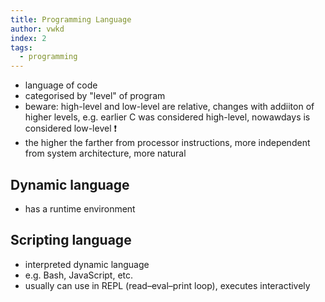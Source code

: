 ```yaml
---
title: Programming Language
author: vwkd
index: 2
tags:
  - programming
---
```


- language of code
- categorised by "level" of program
- beware: high-level and low-level are relative, changes with addiiton of higher levels, e.g. earlier C was considered high-level, nowawdays is considered low-level ❗️
- the higher the farther from processor instructions, more independent from system architecture, more natural



## Dynamic language

- has a runtime environment



## Scripting language

<!-- todo: what is interpreted dynamic language? defined runtime environment already to have interpreter... -->

- interpreted dynamic language
- e.g. Bash, JavaScript, etc.
- usually can use in REPL (read–eval–print loop), executes interactively